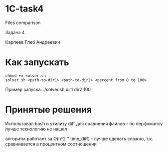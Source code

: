 # 1C-task4
Files comparison

Задача 4

Карпеев Глеб Андреевич

# Как запускать
```
chmod +x solver.sh
solver.sh <path-to-dir1> <path-to-dir2> <percent from 0 to 100>
```

Пример запуска:
./solver.sh dir1 dir2 100

# Принятые решения

Использовал bash и утилиту diff для сравнения файлов - по перфомансу лучше технологию не нашел

алгоритм работает за O(n^2 * time_diff) - лучше сделать сложно, т.к. сравнивается в процентном соотношении
